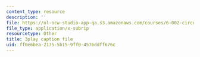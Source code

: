 ```yaml
---
content_type: resource
description: ''
file: https://ol-ocw-studio-app-qa.s3.amazonaws.com/courses/6-002-circuits-and-electronics-spring-2007/ff0e6bea21755b159ff04576ddff676c_COdQmA9g9S8.vtt
file_type: application/x-subrip
resourcetype: Other
title: 3play caption file
uid: ff0e6bea-2175-5b15-9ff0-4576ddff676c
---
```

